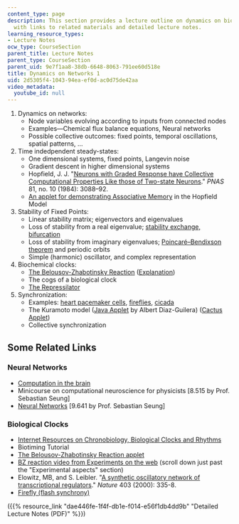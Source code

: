 ```yaml
---
content_type: page
description: This section provides a lecture outline on dynamics on biological networks
  with links to related materials and detailed lecture notes.
learning_resource_types:
- Lecture Notes
ocw_type: CourseSection
parent_title: Lecture Notes
parent_type: CourseSection
parent_uid: 9e7f1aa8-38db-6648-8063-791ee60d518e
title: Dynamics on Networks 1
uid: 2d5305f4-1043-94ea-ef0d-ac0d75de42aa
video_metadata:
  youtube_id: null
---
```


1.  Dynamics on networks:
    *   Node variables evolving according to inputs from connected nodes
    *   Examples—Chemical flux balance equations, Neural networks
    *   Possible collective outcomes: fixed points, temporal oscillations, spatial patterns, …
2.  Time indedpendent steady-states:
    *   One dimensional systems, fixed points, Langevin noise
    *   Gradient descent in higher dimensional systems
    *   Hopfield, J. J. "[Neurons with Graded Response have Collective Computational Properties Like those of Two-state Neurons](http://www.pnas.org/content/81/10/3088.abstract)." _PNAS_ 81, no. 10 (1984): 3088–92.
    *   [An applet for demonstrating Associative Memory](http://ccy.dd.ncu.edu.tw/~chen/course/Neural/ch6/applet/applet.html) in the Hopfield Model
3.  Stability of Fixed Points:
    *   Linear stability matrix; eigenvectors and eigenvalues
    *   Loss of stability from a real eigenvalue; [stability exchange, bifurcation](http://www.elmer.unibas.ch/pendulum/bif.htm)
    *   Loss of stability from imaginary eigenvalues; [Poincaré–Bendixson theorem](http://en.wikipedia.org/wiki/Poincare-Bendixson_theorem) and periodic orbits
    *   Simple (harmonic) oscillator, and complex representation
4.  Biochemical clocks:
    *   [The Belousov-Zhabotinsky Reaction](http://en.wikipedia.org/wiki/Belousov-Zhabotinsky_reaction) ([Explanation](http://www.scholarpedia.org/article/Belousov-Zhabotinsky_reaction))
    *   The cogs of a biological clock
    *   [The Repressilator](http://en.wikipedia.org/wiki/Repressilator)
5.  Synchronization:
    *   Examples: [heart pacemaker cells](http://en.wikipedia.org/wiki/Cardiac_pacemaker), [fireflies](http://ase.tufts.edu/biology/Firefly/#Light), [cicada](http://en.wikipedia.org/wiki/Cicada)
    *   The Kuramoto model ([Java Applet](http://www.ffn.ub.es/%7Ealbert/applets/Kuramoto.html) by Albert Diaz-Guilera) ([Cactus Applet](http://labs.sharengo.org/india/html/APPLET/JAVA/LEROYMERLIN/DATA/PRODUITS/DECO/CACTUS/))
    *   Collective synchronization

Some Related Links
------------------

### Neural Networks

*   [Computation in the brain](http://www.willamette.edu/%7Egorr/classes/cs449/brain.html)
*   Minicourse on computational neuroscience for physicists \[8.515 by Prof. Sebastian Seung\]
*   [Neural Networks](/courses/9-641j-introduction-to-neural-networks-spring-2005) \[9.641 by Prof. Sebastian Seung\]

### Biological Clocks

*   [Internet Resources on Chronobiology, Biological Clocks and Rhythms](http://www.cerebromente.org.br/n04/mente/recritmos_i.htm)
*   Biotiming Tutorial
*   [The Belousov-Zhabotinsky Reaction applet](http://www.openprocessing.org/sketch/1263)
*   [BZ reaction video from Experiments on the web](http://www.faidherbe.org/site/cours/dupuis/oscil.htm) (scroll down just past the "Experimental aspects" section)
*   Elowitz, MB, and S. Leibler. "[A synthetic oscillatory network of transcriptional regulators](http://www.ncbi.nlm.nih.gov/pubmed/10659856)." _Nature_ 403 (2000): 335-8.
*   [Firefly (flash synchrony)](http://ccl.northwestern.edu/cm/models/firefly/)

({{% resource_link "dae446fe-1f4f-db1e-f014-e56f1db4dd9b" "Detailed Lecture Notes (PDF)" %}})